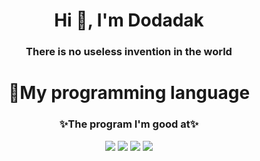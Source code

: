<h1 align="center">Hi 👋, I'm Dodadak</h1>
<h3 align="center">There is no useless invention in the world</h3>

<h1 align="center">📜My programming language</h1>
<h3 align="center">✨The program I'm good at✨</h3>
<div align="center">
  <img src="https://img.shields.io/badge/Python-3776AB?style=for-the-badge&logo=Python&logoColor=white">
  <img src="https://img.shields.io/badge/c-A8B9CC?style=for-the-badge&logo=c&logoColor=#FFFFFF">
  <img src="https://img.shields.io/badge/C++-00599C?style=for-the-badge&logo=C++&logoColor=white">
  <img src="https://img.shields.io/badge/ruby-CC342D?style=for-the-badge&logo=ruby&logoColor=white">
</div>

